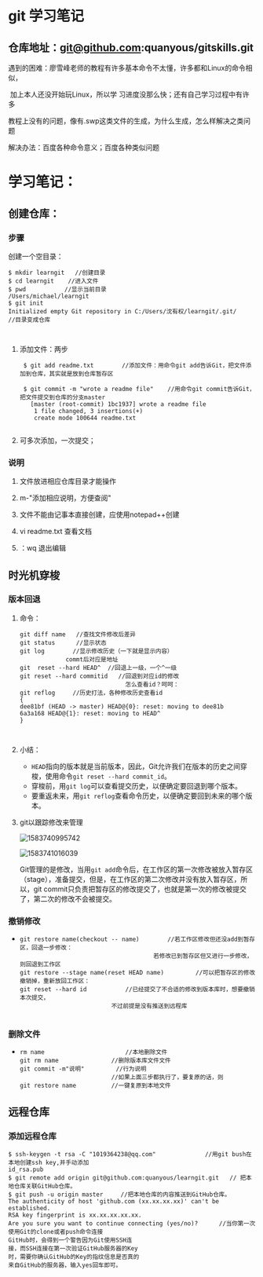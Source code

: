 # git 学习笔记

## 仓库地址：git@github.com:quanyous/gitskills.git

遇到的困难：廖雪峰老师的教程有许多基本命令不太懂，许多都和Linux的命令相似，

​					加上本人还没开始玩Linux，所以学     习进度没那么快；还有自己学习过程中有许多

​					教程上没有的问题，像有.swp这类文件的生成，为什么生成，怎么样解决之类问题

解决办法：百度各种命令意义；百度各种类似问题

# 学习笔记：

## 创建仓库：

### 步骤

创建一个空目录：

```
$ mkdir learngit   //创建目录
$ cd learngit    //进入文件
$ pwd			//显示当前目录
/Users/michael/learngit
$ git init
Initialized empty Git repository in C:/Users/沈有权/learngit/.git/      //目录变成仓库



```

1. 添加文件：两步

   ```
    $ git add readme.txt		//添加文件：用命令git add告诉Git，把文件添加到仓库，其实就是放到仓库暂存区
   
    $ git commit -m "wrote a readme file"    //用命令git commit告诉Git，把文件提交到仓库的分支master
      [master (root-commit) 1bc1937] wrote a readme file
       1 file changed, 3 insertions(+)
       create mode 100644 readme.txt
   
   
   ```

2. 可多次添加，一次提交；

### 说明

1. 文件放进相应仓库目录才能操作

2. m-"添加相应说明，方便查阅"
3. 文件不能由记事本直接创建，应使用notepad++创建
4. vi readme.txt 查看文档
5. ：wq 退出编辑



## 时光机穿梭

### 版本回退

1. 命令：

   ```
   git diff name   //查找文件修改后差异
   git status      //显示状态
   git log        //显示修改历史（一下就是显示内容）
   				commt后对应是地址
   git  reset --hard HEAD^  //回退上一级，一个^一级  
   git reset --hard commitid   //回退到对应id的修改
                                 怎么查看id？呵呵：
   git reflog     //历史打法，各种修改历史查看id
   { 
   dee81bf (HEAD -> master) HEAD@{0}: reset: moving to dee81b
   6a3a168 HEAD@{1}: reset: moving to HEAD^
   }
   
   
   
   ```

2. 小结：

   - `HEAD`指向的版本就是当前版本，因此，Git允许我们在版本的历史之间穿梭，使用命令`git reset --hard commit_id`。
   - 穿梭前，用`git log`可以查看提交历史，以便确定要回退到哪个版本。
   - 要重返未来，用`git reflog`查看命令历史，以便确定要回到未来的哪个版本。

3. git以跟踪修改来管理

   

   ![1583740995742](C:\Users\沈有权\AppData\Roaming\Typora\typora-user-images\1583740995742.png)

   ![1583741016039](D:\桌面\md\1583741016039.png)

   Git管理的是修改，当用`git add`命令后，在工作区的第一次修改被放入暂存区（stage），准备提交，但是，在工作区的第二次修改并没有放入暂存区，所以，git commit只负责把暂存区的修改提交了，也就是第一次的修改被提交了，第二次的修改不会被提交。

### 撤销修改

- ```
  git restore name(checkout -- name)		//若工作区修改但还没add到暂存区，回退一步修改：
  							            若修改已到暂存区但又进行一步修改，则回退到工作区
  git restore --stage name(reset HEAD name)			//可以把暂存区的修改撤销掉，重新放回工作区：
  git reset --hard id			//已经提交了不合适的修改到版本库时，想要撤销本次提交，
  							不过前提是没有推送到远程库
  							
  ```

### 删除文件

- ```
  rm name						//本地删除文件
  git rm name          		//删除版本库文件文件
  git commit -m"说明"   		//行为说明
  							//如果上面三步都执行了，要复原的话，则
  git restore name			//一键复原到本地文件
  ```

## 远程仓库

### 添加远程仓库

```
$ ssh-keygen -t rsa -C "1019364238@qq.com"       		//用git bush在本地创建ssh key,并手动添加														  id_rsa.pub
$ git remote add origin git@github.com:quanyous/learngit.git   // 把本地仓库关联GitHub仓库。
$ git push -u origin master     //把本地仓库的内容推送到GitHub仓库。
The authenticity of host 'github.com (xx.xx.xx.xx)' can't be established.
RSA key fingerprint is xx.xx.xx.xx.xx.
Are you sure you want to continue connecting (yes/no)?		//当你第一次使用Git的clone或者push命令连接														GitHub时，会得到一个警告因为Git使用SSH连															接，而SSH连接在第一次验证GitHub服务器的Key															时，需要你确认GitHub的Key的指纹信息是否真的														  来自GitHub的服务器，输入yes回车即可。

```











